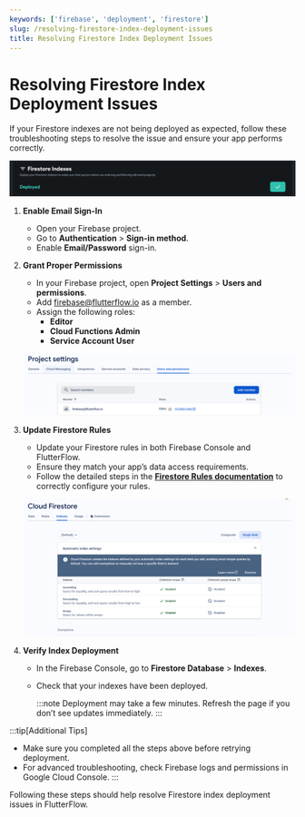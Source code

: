 ```yaml
---
keywords: ['firebase', 'deployment', 'firestore']
slug: /resolving-firestore-index-deployment-issues
title: Resolving Firestore Index Deployment Issues
---
```

# Resolving Firestore Index Deployment Issues

If your Firestore indexes are not being deployed as expected, follow these troubleshooting steps to resolve the issue and ensure your app performs correctly.

![](../assets/20250430121118024255.png)

1. **Enable Email Sign-In**

    - Open your Firebase project.
    - Go to **Authentication** > **Sign-in method**.
    - Enable **Email/Password** sign-in.

2. **Grant Proper Permissions**

    - In your Firebase project, open **Project Settings** > **Users and permissions**.
    - Add firebase@flutterflow.io as a member.
    - Assign the following roles:
        - **Editor**
        - **Cloud Functions Admin**
        - **Service Account User**

    ![](../assets/20250430121118320891.png)

3. **Update Firestore Rules**

    - Update your Firestore rules in both Firebase Console and FlutterFlow.
    - Ensure they match your app’s data access requirements.
    - Follow the detailed steps in the **[Firestore Rules documentation](../integrations/database/cloud-firestore/firestore-rules/)** to correctly configure your rules.

    ![](../assets/20250430121118592064.png)

4. **Verify Index Deployment**

    - In the Firebase Console, go to **Firestore Database** > **Indexes**.
    - Check that your indexes have been deployed.
    
        :::note
        Deployment may take a few minutes. Refresh the page if you don’t see updates immediately.
        :::

:::tip[Additional Tips]
- Make sure you completed all the steps above before retrying deployment.
- For advanced troubleshooting, check Firebase logs and permissions in Google Cloud Console.
:::

Following these steps should help resolve Firestore index deployment issues in FlutterFlow.
